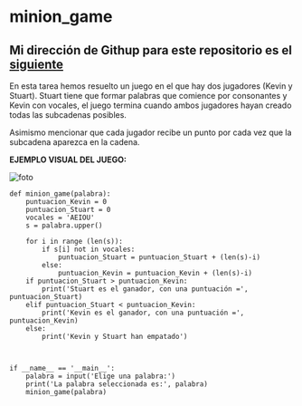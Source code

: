 # minion_game
Mi dirección de Githup para este repositorio es el [siguiente](https://github.com/albabernal03/minion_game)
-------------------------------------------------------------------------------------------------------------------------------------------------------------------
En esta tarea hemos resuelto un juego en el que hay dos jugadores (Kevin y Stuart). Stuart tiene que formar palabras que comience por consonantes y Kevin con vocales, el juego termina cuando ambos jugadores hayan creado todas las subcadenas posibles.

Asimismo mencionar que cada jugador recibe un punto por cada vez que la subcadena aparezca en la cadena.

**EJEMPLO VISUAL DEL JUEGO:**


![foto](https://user-images.githubusercontent.com/91721875/145980432-3df10a44-0a9f-481f-9b7d-49a750079de6.jpg)

```
def minion_game(palabra):
    puntuacion_Kevin = 0
    puntuacion_Stuart = 0
    vocales = 'AEIOU'
    s = palabra.upper()

    for i in range (len(s)):
        if s[i] not in vocales:
            puntuacion_Stuart = puntuacion_Stuart + (len(s)-i)
        else:
            puntuacion_Kevin = puntuacion_Kevin + (len(s)-i)
    if puntuacion_Stuart > puntuacion_Kevin:
        print('Stuart es el ganador, con una puntuación =', puntuacion_Stuart)
    elif puntuacion_Stuart < puntuacion_Kevin:
        print('Kevin es el ganador, con una puntuación =', puntuacion_Kevin)
    else:
        print('Kevin y Stuart han empatado')

  

if __name__ == '__main__':
    palabra = input('Elige una palabra:')
    print('La palabra seleccionada es:', palabra)
    minion_game(palabra)
  
```
